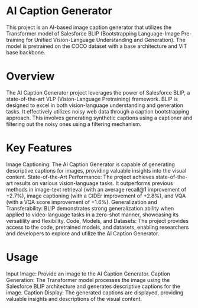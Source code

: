 # AI Caption Generator
This project is an AI-based image caption generator that utilizes the Transformer model of Salesforce BLIP (Bootstrapping Language-Image Pre-training for Unified Vision-Language Understanding and Generation). The model is pretrained on the COCO dataset with a base architecture and ViT base backbone.

# Overview
The AI Caption Generator project leverages the power of Salesforce BLIP, a state-of-the-art VLP (Vision-Language Pretraining) framework. BLIP is designed to excel in both vision-language understanding and generation tasks. It effectively utilizes noisy web data through a caption bootstrapping approach. This involves generating synthetic captions using a captioner and filtering out the noisy ones using a filtering mechanism.

# Key Features
Image Captioning: The AI Caption Generator is capable of generating descriptive captions for images, providing valuable insights into the visual content.
State-of-the-Art Performance: The project achieves state-of-the-art results on various vision-language tasks. It outperforms previous methods in image-text retrieval (with an average recall@1 improvement of +2.7%), image captioning (with a CIDEr improvement of +2.8%), and VQA (with a VQA score improvement of +1.6%).
Generalization and Transferability: BLIP demonstrates strong generalization ability when applied to video-language tasks in a zero-shot manner, showcasing its versatility and flexibility.
Code, Models, and Datasets: The project provides access to the code, pretrained models, and datasets, enabling researchers and developers to explore and utilize the AI Caption Generator.

# Usage
Input Image: Provide an image to the AI Caption Generator.
Caption Generation: The Transformer model processes the image using the Salesforce BLIP architecture and generates descriptive captions for the image.
Caption Display: The generated captions are displayed, providing valuable insights and descriptions of the visual content.
